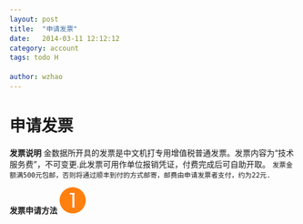 ```yaml
---
layout: post
title:  "申请发票"
date:   2014-03-11 12:12:12
category: account
tags: todo H

author: wzhao
---
```


# 申请发票

**发票说明**
金数据所开具的发票是中文机打专用增值税普通发票。发票内容为“技术服务费”，不可变更.此发票可用作单位报销凭证，付费完成后可自助开取。
`发票金额满500元包邮，否则将通过顺丰到付的方式邮寄，邮费由申请发票者支付，约为22元.`

**发票申请方法**
![tool-manager](../images/digital-1.png)